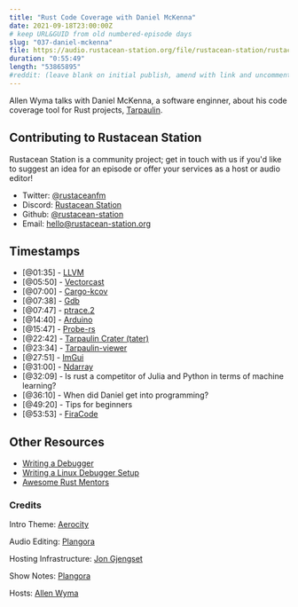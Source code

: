 ```yaml
---
title: "Rust Code Coverage with Daniel McKenna"
date: 2021-09-18T23:00:00Z
# keep URL&GUID from old numbered-episode days
slug: "037-daniel-mckenna"
file: https://audio.rustacean-station.org/file/rustacean-station/rustacean-station-e037-daniel-mckenna.mp3
duration: "0:55:49"
length: "53865895"
#reddit: (leave blank on initial publish, amend with link and uncomment this line after Reddit thread has been posted)
---
```

Allen Wyma talks with Daniel McKenna, a software enginner, about his code coverage tool for Rust projects, [Tarpaulin](https://github.com/xd009642/tarpaulin).

## Contributing to Rustacean Station

Rustacean Station is a community project; get in touch with us if you'd like to suggest an idea for an episode or offer your services as a host or audio editor!

- Twitter: [@rustaceanfm](https://twitter.com/rustaceanfm)
- Discord: [Rustacean Station](https://discord.gg/cHc3Gyc)
- Github: [@rustacean-station](https://github.com/rustacean-station/)
- Email: [hello@rustacean-station.org](mailto:hello@rustacean-station.org)

## Timestamps 
- [@01:35] - [LLVM](https://llvm.org/) 
- [@05:50] - [Vectorcast](https://www.vector.com/int/en/products/products-a-z/software/vectorcast/)
- [@07:00] - [Cargo-kcov](https://github.com/kennytm/cargo-kcov)
- [@07:38] - [Gdb](https://www.gnu.org/software/gdb/)
- [@07:47] - [ptrace.2](https://man7.org/linux/man-pages/man2/ptrace.2.html)
- [@14:40] - [Arduino](https://www.arduino.cc/)
- [@15:47] - [Probe-rs](https://github.com/probe-rs/probe-rs)
- [@22:42] - [Tarpaulin Crater (tater)](https://github.com/xd009642/tater)
- [@23:34] - [Tarpaulin-viewer](https://github.com/xd009642/tarpaulin-viewer)
- [@27:51] - [ImGui](https://github.com/imgui-rs/imgui-rs)
- [@31:00] - [Ndarray](https://github.com/rust-ndarray/ndarray)
- [@32:09] - Is rust a competitor of Julia and Python in terms of machine learning?
- [@36:10] - When did Daniel get into programming? 
- [@49:20] - Tips for beginners 
- [@53:53] - [FiraCode](https://github.com/tonsky/FiraCode)

## Other Resources
- [Writing a Debugger](http://system.joekain.com/debugger/)
- [Writing a Linux Debugger Setup](https://blog.tartanllama.xyz/writing-a-linux-debugger-setup/)
- [Awesome Rust Mentors](https://rustbeginners.github.io/awesome-rust-mentors/)

### Credits

Intro Theme: [Aerocity](https://twitter.com/AerocityMusic)

Audio Editing: [Plangora](https://twitter.com/plangora)

Hosting Infrastructure: [Jon Gjengset](https://twitter.com/jonhoo/)

Show Notes: [Plangora](https://twitter.com/plangora)

Hosts: [Allen Wyma](https://twitter.com/allenwyma)
